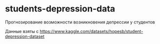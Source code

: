# students-depression-data
Прогнозирование возможности возникновения депрессии у студентов
 
Данные взяты с https://www.kaggle.com/datasets/hopesb/student-depression-dataset
